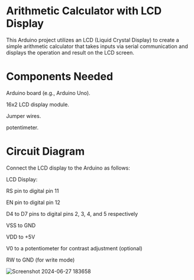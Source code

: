 # Arithmetic Calculator with LCD Display

This Arduino project utilizes an LCD (Liquid Crystal Display) to create a simple arithmetic calculator that takes inputs via serial communication and displays the operation and result on the LCD screen.

# Components Needed

Arduino board (e.g., Arduino Uno).

16x2 LCD display module.

Jumper wires.

potentimeter.

# Circuit Diagram
Connect the LCD display to the Arduino as follows:

LCD Display:

RS pin to digital pin 11

EN pin to digital pin 12

D4 to D7 pins to digital pins 2, 3, 4, and 5 respectively

VSS to GND

VDD to +5V

V0 to a potentiometer for contrast adjustment (optional)

RW to GND (for write mode)

![Screenshot 2024-06-27 183658](https://github.com/piyush-mohanty82/1_arduino_projects/assets/174017382/41292dd7-7ca2-431e-9431-e60f9c2e7720)
